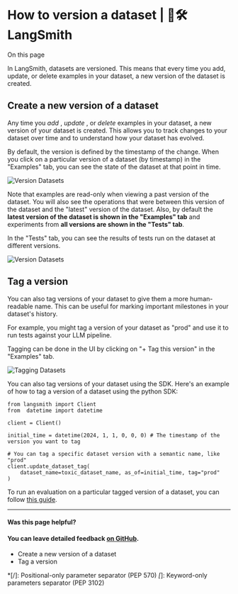 # How to version a dataset | 🦜️🛠️ LangSmith

On this page

In LangSmith, datasets are versioned. This means that every time you add, update, or delete examples in your dataset, a new version of the dataset is created.

## Create a new version of a dataset​

Any time you _add_ , _update_ , or _delete_ examples in your dataset, a new version of your dataset is created. This allows you to track changes to your dataset over time and to understand how your dataset has evolved.

By default, the version is defined by the timestamp of the change. When you click on a particular version of a dataset (by timestamp) in the "Examples" tab, you can see the state of the dataset at that point in time.

![Version Datasets](/assets/images/version_dataset-0e86bb335a1bc69a1afc084fec6fe7a3.png)

Note that examples are read-only when viewing a past version of the dataset. You will also see the operations that were between this version of the dataset and the "latest" version of the dataset. Also, by default the **latest version of the dataset is shown in the "Examples" tab** and experiments from **all versions are shown in the "Tests" tab**.

In the "Tests" tab, you can see the results of tests run on the dataset at different versions.

![Version Datasets](/assets/images/version_dataset_tests-a970d7b56bef1e2b0f949d15cad5f44a.png)

## Tag a version​

You can also tag versions of your dataset to give them a more human-readable name. This can be useful for marking important milestones in your dataset's history.

For example, you might tag a version of your dataset as "prod" and use it to run tests against your LLM pipeline.

Tagging can be done in the UI by clicking on "+ Tag this version" in the "Examples" tab.

![Tagging Datasets](/assets/images/tag_this_version-556429eb25b2c5d632742c406d7aeb12.png)

You can also tag versions of your dataset using the SDK. Here's an example of how to tag a version of a dataset using the python SDK:
    
    
    from langsmith import Client  
    from  datetime import datetime  
      
    client = Client()  
      
    initial_time = datetime(2024, 1, 1, 0, 0, 0) # The timestamp of the version you want to tag  
      
    # You can tag a specific dataset version with a semantic name, like "prod"  
    client.update_dataset_tag(  
        dataset_name=toxic_dataset_name, as_of=initial_time, tag="prod"  
    )  
    

To run an evaluation on a particular tagged version of a dataset, you can follow [this guide](/evaluation/how_to_guides/dataset_version).

* * *

#### Was this page helpful?

  

#### You can leave detailed feedback [on GitHub](https://github.com/langchain-ai/langsmith-docs/issues/new?title=DOC%3A+%3CPlease+write+a+comprehensive+title+after+the+%27DOC%3A+%27+prefix%3E).

  * Create a new version of a dataset
  * Tag a version

  *[/]: Positional-only parameter separator (PEP 570)
  *[*]: Keyword-only parameters separator (PEP 3102)